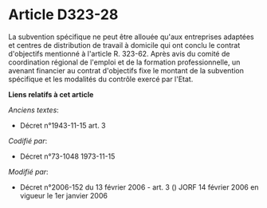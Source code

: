 # Article D323-28

La subvention spécifique ne peut être allouée qu'aux entreprises adaptées et centres de distribution de travail à domicile
qui ont conclu le contrat d'objectifs mentionné à l'article R. 323-62. Après avis du comité de coordination régional de
l'emploi et de la formation professionnelle, un avenant financier au contrat d'objectifs fixe le montant de la subvention
spécifique et les modalités du contrôle exercé par l'Etat.

**Liens relatifs à cet article**

_Anciens textes_:

  - Décret n°1943-11-15 art. 3

_Codifié par_:

  - Décret n°73-1048 1973-11-15

_Modifié par_:

  - Décret n°2006-152 du 13 février 2006 - art. 3 () JORF 14 février 2006 en vigueur le 1er janvier 2006

